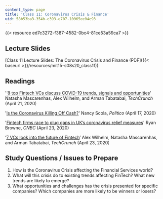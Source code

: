 ```yaml
---
content_type: page
title: 'Class 11: Coronavirus Crisis & Finance'
uid: 58b53ba3-354b-c393-e707-10965ee04c93
---
```


{{< resource ed7c3272-f387-4582-0bc4-81ce53a59ca7 >}}

Lecture Slides
--------------

[Class 11 Lecture Slides: The Coronavirus Crisis and Finance (PDF]({{< baseurl >}}/resources/mit15-s08s20_class11))

Readings
--------

'[‘8 top Fintech VCs discuss COVID-19 trends, signals and opportunities](https://techcrunch.com/2020/04/21/8-top-fintech-vcs-discuss-covid-19-trends-signals-and-opportunities/)’ Natasha Mascarenhas, Alex Wilhelm, and Arman Tabatabai, _TechCrunch_ (April 21, 2020)

'[Is the Coronavirus Killing Off Cash?](https://www.politico.com/news/magazine/2020/04/17/coronavirus-cash-economy-cashless-paper-money-business-190405?cid=apn)' Nancy Scola, _Politico_ (April 17, 2020)

'[Fintech firms race to plug gaps in UK’s coronavirus relief measures](https://www.cnbc.com/2020/04/23/coronavirus-fintech-firms-race-to-plug-gaps-in-uk-sme-relief-measures.html)' Ryan Browne, _CNBC_ (April 23, 2020)

‘[7 VCs look into the future of Fintech](https://techcrunch.com/2020/04/23/7-vcs-discuss-the-future-of-fintech/)’ Alex Wilhelm, Natasha Mascarenhas, and Arman Tabatabai, _TechCrunch_ (April 23, 2020)

Study Questions / Issues to Prepare
-----------------------------------

1.  How is the Coronavirus Crisis affecting the Financial Services world?
2.  What will this crisis do to existing trends affecting FinTech? What new trends are likely to emerge?
3.  What opportunities and challenges has the crisis presented for specific companies? Which companies are more likely to be winners or losers?